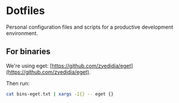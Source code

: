 # Dotfiles

Personal configuration files and scripts for a productive development environment.

## For binaries

We're using eget: [https://github.com/zyedidia/eget](https://github.com/zyedidia/eget).

Then run:

```sh
cat bins-eget.txt | xargs -I{} -- eget {}
```
